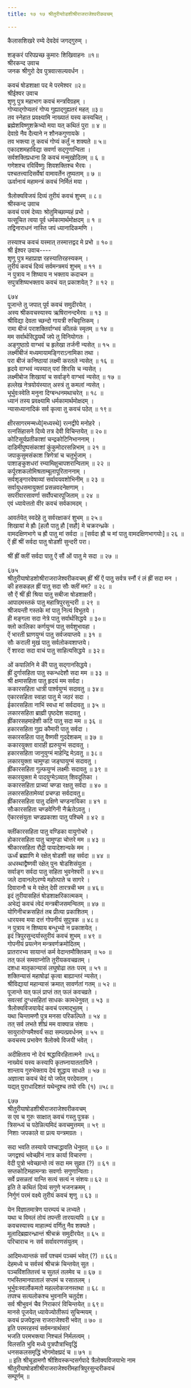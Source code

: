 ```yaml
---
title: १७ १७ श्रीतुरीयाोडशीश्रीराजराजेश्वरीकवचम्

---
```


 
कैलासशिखरे रम्ये देवदेवं जगद्गुरुम् ।  

शङ्करं परिपप्रच्छ कुमारः शिखिवाहनः ॥१॥  
श्रीरकन्द उवाच  
जनक श्रीगुरो देव पुत्रवात्सल्यवर्धन ।  

कवचं षोडशाक्षा पद मे परमेश्वर ॥२॥  
श्रीईश्वर उवाच  
शृणु पुत्र महाभाग कवचं मन्त्रविग्रहम् ।  
गोप्याद्गोप्यतरं गोप्य गुह्याद्गुह्यतरं महत् ॥३॥  
तव स्नेहात प्रवक्ष्यामि नाख्यातं यस्य कस्यचित् ।  
ब्रह्मेशविष्णुशक्रेभ्यो मया यत् कथितं पुरा ॥ ४ ॥  
देवाग्रे नैव दैत्याने न शौनकगुणायके ।  
तव भक्त्या तु कवचं गोप्यं कर्तुं न शक्यते ॥ ५॥  
एकादशमहाविद्या सवर्णा सद्गुणान्विता ।  
सर्वशक्तिप्रधाना हि कवचं मन्मुखोदितम् ॥ ६ ॥  
गणेशश्च रविर्विष्णुः शिवशक्तिश्च भैरवः ।  
पश्चतत्त्वादिसर्वेषां वामावर्तेन तुष्यताम् ॥ ७ ॥  
ऊर्वानायं महामन्त्रं कवचं निर्मितं मया ।  

त्रैलोक्यविजयं दिव्यं तुरीयं कवचं शुभम् ॥ ८॥  
श्रीस्कन्द उवाच  
कवचं परमं देव्याः श्रोतुमिच्छाम्यहं प्रभो ।  
यत्सूचित त्वया पूर्व धर्मकामार्थमोक्षदम् ॥ १ ॥  
तद्विनाराधनं नास्ति जपं ध्यानादिकमणि ।  

तस्याश्च कवचं यस्मात् तस्मात्तद्वद मे प्रभो ॥ १०॥  
श्री ईश्वर उवाच----  
शृणु पुत्र महाप्राज्ञ रहस्यातिरहस्यकम् ।  
तुरीयं कवचं दिव्यं सर्वमन्त्रमयं शुभम् ॥ ११ ॥  
न पुत्राय न शिष्याय न भक्ताय कदाचन ॥  
सपुत्रशिष्यभक्ताय कवचं यत् प्रकाशयेत् ? ॥ १२ ॥  

६७४  
पूजान्ते तु जपात् पूर्व कवचं समुदीरयेत् ।  
अस्य श्रीकवचस्यास्य ऋषिरानन्दभैरवः ॥ १३ ॥  
श्रीविद्या देवता च्छन्दो गायत्री रुचिवृत्तिकम् ।  
रामा बीजं पराशक्तिर्वाग्भवं कीलकं स्मृतम् ॥ १४ ॥  
मम सर्वार्थसिद्धयर्थे जपे तु विनियोगतः ।  
अङ्गुष्ठाग्रे वाग्भवं च हृलेखा तर्जनी न्यसेत् ॥ १५ ॥  
लक्ष्मीबीजं मध्यमायामङ्गिराऽनामिका तथा ।  
परा बीजं कनिष्ठायां लक्ष्मी करतले न्यसेत् ॥ १६ ॥  
हृदये वाग्भवं न्यस्यात् परां शिरसि च न्यसेत् ।  
लक्ष्मीबोज शिखायां च सर्वाङ्गे वाग्भवं न्यसेत् ॥ १७ ॥  
हल्लेख नेत्रयोय॑स्यात् अस्त्रं तु कमलां न्यसेत् ।  
भूर्भुवःस्वेति मनुना दिग्बन्धनमथाचरेत् ॥ १८ ॥  
ध्यानं तस्य प्रवक्ष्यामि धर्मकामार्थमोक्षदम् ।  
न्यासध्यानादिकं सर्व कृत्वा तु कवचं पठेत् ॥ १९॥  

क्षीरसागरमन्मध्ये[मध्यस्थे] रत्नद्वीपे मनोहरे ।  
रत्नसिंहासने दिव्ये तत्र देवी विचिन्तयेत् ॥ २०॥  
कोटिसूर्यप्रतीकाशां चन्द्रकोटिनिभाननाम् ।  
दाडिमीपुष्पसंकाशां कुंकुमोदरसन्निभाम् ॥ २१ ॥  
जपाकुसुमसंकाश त्रिणेत्रां च चतुर्भुजाम् ।  
पाशाङ्कुशधरां रम्यामिक्षुचापशरान्विताम् ॥ २२ ॥  
कर्पूरशकलोमिश्रताम्बूलापूरिताननाम् ।  
सर्वशृङ्गारवेषाव्यां सर्वावयवशोभिनीम् ॥ २३ ॥  
सर्वायुधसमायुक्तां प्रसन्नवदनेक्षणाम् ।  
सपरीवारसावर्णा सर्वोपचारपूजिताम् ॥ २४ ॥  
एवं ध्यायेत्ततो वीर कवचं सर्वकामदम् ।  

आवर्तयेत् स्वदेहे तु सर्वरक्षाकरं शुभम् ॥ २५॥  
शिखायां मे ह्रौः [हलौ पातु हौ [सहौ] मे चक्ररन्ध्रके ।  
वामदक्षिणभागे च ह्रौ पातु मां सर्वदा ॥ [सर्वदा ह्रौ च मां पातु वामदक्षिणभागयोः]॥ २६ ॥  
ऐं ह्रीं श्रीं सर्वदा पातु षोडशी सुन्दरी परा।  

श्रीं ह्रीं क्लीं सर्वदा पातु ऐं सौं ओं पातु मे सदा ॥ २७ ॥  

६७५  
श्रीतुरीयाषोडशोश्रीराजराजेश्वरीकवचम् ह्रीं श्रीं ऐं पातु सर्वत्र स्नौं रं लं ह्रीं सदा मन ।  
की हसकहल ह्रीं पातु सदा सौः क्लीं मम? ॥ २८ ॥  
सौ ऐं श्रीं ह्री श्रिया पातु सबीजा षोडशाक्षरी।  
आपादमस्तकं पातु महात्रिपुरसुन्दरी ॥ २९ ॥  
श्रीजयन्ती गस्तके मां पातु नित्यं विभूतये ।  
ही मङ्गला सदा नेत्रे पातु सर्वार्थसिद्धये ॥ ३०॥  
क्लो कालिका कर्णयुग्मं पातु सर्वशुभावहा ।  
ऐं भारती घ्राणयुग्मं पातु सर्वजयाप्तये ॥ ३१ ॥  
सौः कराली मुखं पातु सर्वलोकवशाप्तये।  
ऐं शारदा सदा वाचं पातु साहित्यसिद्धये ॥ ३२॥  

ओं कपालिनि मे कौँ पातु सद्गानसिद्धये।  
ह्रीं दुर्गासहिता पातु स्कन्धदेशौ सदा मम ॥ ३३ ॥  
श्री क्षमासहिता पातु हृदयं मम सर्वदा।  
ककारसहिता धात्री पार्श्वयुग्मं सदावतु ॥ ३४॥  
एकारसहिता स्वाहा पातु मे जठरं सदा ।  
ईकारसहिता नाभिं स्वधा मां सर्वदावतु ॥ ३५ ॥  
लकारसहिता ब्राह्मी पृष्ठदेश सदावतु ।  
ह्रींकारसहमाहेशी कटिं पातु सदा मम ॥ ३६ ॥  
हकारसहिता गुह्य कौमारी पातु सर्वदा ।  
सकारसहिता पातु वैष्णवी गुददेशकम् ॥ ३७ ॥  
ककारयुक्ता वाराही ह्यरुयुग्मं सदावतु ।  
हकारसहिता जानुयुग्मं माहेन्द्रि मेऽवतु ॥ ३८॥  
लकारयुक्ता चामुण्डा जङ्घायुग्मं सदावतु ।  
ह्रींकारसहिता गुल्फयुग्मं लक्ष्मीः सदावतु ॥ ३९ ॥  
सकारयुक्ता मे पादयुग्मेऽव्यात् शिवदूतिका ।  
ककारसहिता प्राच्यां चण्डा रक्षतु सर्वदा ॥ ४० ॥  
लकारसहितामेय्यां प्रचण्डा सर्वदावतु॥  
ह्रींकारसहिता पातु दक्षिणे चण्डनायिका ॥ ४१ ॥  
सौःकारसहिता चण्डवेगिनी नैर्ऋतेऽवतु ।  
ऐंकारसंयुता चण्डप्रकाशा पातु पश्चिमे ॥ ४२ ॥  

क्लींकारसहिता पातु वण्डिका वायुगोचरे ।  
होकारसहिता पातु चामुण्डा चोत्तरे मम ॥ ४३ ॥  
श्रीकारसहिता रौद्री पायादेशान्यके मम ।  
ऊर्ध्वं ब्रह्माणि मे रक्षेत् षोडशी सह सर्वदा ॥ ४४ ॥  
अधस्थाद्वैष्णवी रक्षेत् पुनः षोडशिसंयुता ।  
सर्वाङ्ग सर्वदा पातु सहिता भुवनेश्वरी ॥ ४५॥  
जले दावानलेऽरण्ये महोत्पाते च सागरे ।  
दिवारानौ च मे रक्षेत् देवी तारत्रची भम ॥ ४६॥  
इदं तुरीयासहितं षोडशाक्षरिकात्मकम् ।  
अभेद्यं कवचं त्वेदं मन्त्रबीजसमन्वितम् ॥ ४७ ॥  
योगिनीचक्रसहितं तब प्रीत्या प्रकाशितम् ।  
धारयस्व मया दत्तं गोपनीयं सुपुत्रक ॥ ४८॥  
न पुत्राय न शिष्याय बन्धुभ्यो न प्रकाशयेत् ।  
इदं त्रिपुरसुन्दर्यास्तुरीयं कवचं शुभम् ॥ ४९ ॥  
गोपनीयं प्रयत्नेन मन्त्रवर्णक्रमोदितम् ।  
प्रातरारभ्य सायान्तं कर्म वेदान्तमौक्तिकम् ॥ ५० ॥  
तत् फलं समवाप्नोति तुरीयकवचव्रतम् ।  
दशधा मातृकान्यासं लघुषोढा ततः परम् ॥ ५१ ॥  
शक्तिन्यासं महाषोढां कृत्वा बाह्यान्तरं न्यसेत्।  
श्रीविद्यायां महान्यासं क्रमात् सावर्णतां गतम् ॥ ५२ ॥  
पूजान्ते यत् फलं प्राप्तं तत् फलं कवचव्रते ।  
सवत्सां दुग्धसहितां साधकः कामधेनुवत् ॥ ५३ ॥  
त्रैलोक्यविजयायेदं कवचं परमाद्भुतम् ।  
यथा चिन्तामणौ पुत्र मनसा परिकल्पिते ॥ ५४ ॥  
तत् सर्व लभते शीघ्रं मम वाक्यान्न संशयः ।  
सायुरारोग्यमैश्वर्यं सदा सम्पत्प्रवर्धनम् ॥ ५५ ॥  
कवचस्य प्रभावेण त्रैलोक्ये विजयी भवेत् ।  

अदीक्षिताय नो देयं श्रद्धाविरहितात्मने ॥५६॥  
नाख्येयं यस्य कस्यापि कृतघ्नायाततायिने ।  
शान्ताय गुरुभेक्ताय देयं शुद्धाय साधते ॥ ५७ ॥  
अज्ञात्वा कवचं चेदं यो जपेत् परदेवताम् ।  
यद्यत् पुराधादिशतं यथेन्दुश्च तयो रविः (१) ॥५८॥  

६७७  
श्रीतुरीयाषोडशीश्रीराजराजेश्वरीकवचम्  
स एव च गुरुः साक्षात् कवचं गस्तु पुत्रक ।  
त्रिसन्ध्यं च पठेन्नित्यमिदं कवचमुत्तमम् ॥ ५९ ॥  
निशाः जपकाले वा प्रत्य यन्त्रमग्रतः ।  

सदा भवति तस्याये पश्चाद्धावति धेनुवत् ॥ ६० ॥  
जगद्वश्यं भवेच्छीनं नात्र कार्या विचारणा ।  
वेदी पुत्रो भवेच्छान्ते त्वं सदा मम सुव्रत (?) ॥ ६१ ॥  
सप्तकोटिमहामन्त्राः सवर्णाः सगुणान्विताः।  
सर्वे प्रसन्नतां यान्ति सत्यं सत्यं न संशयः॥ ६२ ॥  
इति ते कथितं दिव्यं सगुणे भजनक्रमम् ।  
निर्गुणं परमं वक्ष्ये तुरीयं कवचं शृणु ॥ ६३ ॥  

येन विज्ञातमात्रेण पारम्पयं च लभ्यते ।  
यथा च विमलं तोयं तपन्ती तारयत्यपि ॥ ६४ ॥  
कवचस्यास्य माहात्म्यं वर्णितु नैव शक्यते ।  
मूलादिब्रह्मरन्ध्रान्तं श्रीचक्रं समुदीरयेत् ॥ ६५ ॥  
परिचाराच नः सर्व सर्वावरणसंयुतम् ।  

आदिमध्यान्तकं सर्वं पश्चमं पञ्चमं भवेत् (?) ॥ ६६॥  
देहमध्ये च सर्वस्वं श्रीचक्रं चिन्तयेत् सुत ।  
पञ्चविंशतितत्त्वं च सुतलं तलमेव च ॥ ६७ ॥  
गभस्तिमानपातालं सप्तमं च रसातलम् ।  
भूर्भुवःस्वर्लोकमतो महल्लोकजनस्तथा ॥ ६८ ॥  
तपश्च सत्यलोकश्च भुवनानि चतुर्दश।  
सर्व श्रीभुवनं चैव निराकारं विचिन्तयेत् ॥ ६९॥  
मानसे पूजयेत् ध्यायेज्योतीरूपं सुचिन्मयम् ।  
कवचं प्रजपेद्वत्स राजराजेश्वरी भवेत् ॥ ७० ॥  
इति परमरहस्यं सर्वमन्त्रार्थसारं  
भजति परमभक्त्या निश्चलं निर्मलत्वम् ।  
विलसति भुवि मध्ये पुत्रपौत्राभिवृद्धिं  
धनसकलसमृद्धिं भोगमोक्षप्रदं च ॥ ७१ ॥  
॥ इति श्रीचूडामणौ श्रीशिवस्कन्दसर्गपादे त्रैलोक्यविजयाभेा नाम श्रीतुरीयाषोडशीश्रीराजराजेश्वरीमहात्रिपुरसुन्दरीकवचं  
सम्पूर्णम् ॥  